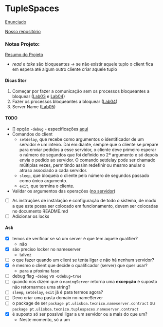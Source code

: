 # TupleSpaces

[Enunciado](https://github.com/tecnico-distsys/TupleSpaces/blob/master/tuplespaces.md)

[Nosso repositório](https://github.com/tecnico-distsys/A16-TupleSpaces)

### Notas Projeto:

[Resumo do Projeto](https://github.com/tecnico-distsys/TupleSpaces/blob/master/tuplespaces.md#valida%C3%A7%C3%B5es)

- _read_ e _take_ são bloqueantes -> se não existir aquele tuplo o client fica em espera até algum outro cliente criar aquele tuplo

#### Dicas Stor

1. Começar por fazer a comunicação sem os processos bloqueantes a bloquear ([Lab03](https://tecnico-distsys.github.io/03-rpc/index.html) e [Lab04](https://tecnico-distsys.github.io/04-rpc-error/index.html))
2. Fazer os processos bloqueantes a bloquear ([Lab04](https://tecnico-distsys.github.io/04-rpc-error/index.html))
3. Server Name ([Lab05](https://tecnico-distsys.github.io/05-grpc-multilanguage/index.html))

#### TODO

- [] opção `-debug` - especificações [aqui](https://github.com/tecnico-distsys/TupleSpaces/blob/master/tuplespaces.md#op%C3%A7%C3%A3o-de-debug)
- Comandos do client
  - `setdelay`, que recebe como argumentos o identificador de um servidor e um inteiro. Daí em diante, sempre que o cliente se prepare para enviar pedidos a esse servidor, o cliente deve primeiro esperar o número de segundos que foi definido no 2º argumento e só depois envia o pedido ao servidor. O comando setdelay pode ser chamado múltiplas vezes, permitindo assim redefinir ou mesmo anular o atraso associado a cada servidor.
  - `sleep`, que bloqueia o cliente pelo número de segundos passado como único argumento.
  - `exit`, que termina o cliente.
- Validar os argumentos das operações ([no servidor](https://github.com/tecnico-distsys/TupleSpaces/blob/master/tuplespaces.md#valida%C3%A7%C3%B5es))
- [ ] As instruções de instalação e configuração de todo o sistema, de modo a que este possa ser colocado em funcionamento, devem ser colocadas no documento README.md
- [ ] Adicionar os locks 

#### Ask

- [X] temos de verificar se só um server é que tem aquele qualifier?
  - não
- [X] são preciso locker no nameserver
  - talvez
- [ ] o que fazer quando um client se tenta ligar e não há nenhum servidor?
- [X] é mesmo o client que decide o qualificador (server) que quer usar?
  - para a pŕoxima fase
- [ ] debug flag `-debug` vs `-Ddebug=true`
- [ ] quando nos dizem que o `namingServer` retorna uma **excepção** é suposto não retornarmos uma string?
- [ ] `sleep`, `setdelay`, `exit` já é para termos agora?
- [ ] Devo criar uma pasta domain no nameServer
- [ ] o package de ser `package pt.ulisboa.tecnico.nameserver.contract` ou `package pt.ulisboa.tecnico.tuplespaces.nameserver.contract`
- [X] é suposto só ser possivel ligar a um servidor ou a mais do que um?
  - Neste momento, só a um